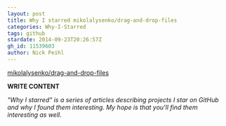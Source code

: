 ```yaml
---
layout: post
title: Why I starred mikolalysenko/drag-and-drop-files
categories: Why-I-Starred
tags: github
stardate: 2014-09-23T20:26:57Z
gh_id: 11539603
author: Nick Peihl
---
```


[mikolalysenko/drag-and-drop-files](https://github.com/mikolalysenko/drag-and-drop-files)

**WRITE CONTENT**

*"Why I starred" is a series of articles describing projects I star on GitHub and why I found them interesting. My hope is that you'll find them interesting as well.*

